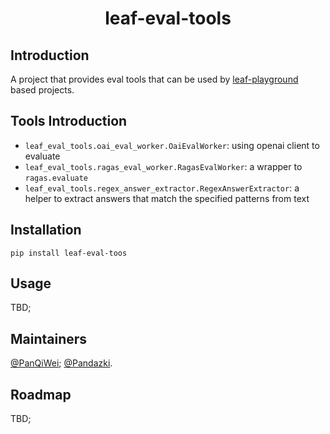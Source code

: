 # <center> leaf-eval-tools </center>


## Introduction

A project that provides eval tools that can be used by [leaf-playground](https://github.com/LLM-Evaluation-s-Always-Fatiguing/leaf-playground) based projects.

## Tools Introduction
- `leaf_eval_tools.oai_eval_worker.OaiEvalWorker`: using openai client to evaluate
- `leaf_eval_tools.ragas_eval_worker.RagasEvalWorker`: a wrapper to `ragas.evaluate`
- `leaf_eval_tools.regex_answer_extractor.RegexAnswerExtractor`: a helper to extract answers that match the specified patterns from text

## Installation

`pip install leaf-eval-toos`

## Usage
TBD;

## Maintainers

[@PanQiWei](https://github.com/panqiwei); [@Pandazki](https://github.com/pandazki).

## Roadmap
TBD;